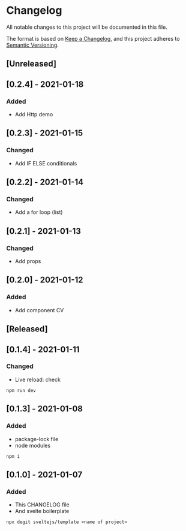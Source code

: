 # Changelog
All notable changes to this project will be documented in this file.

The format is based on [Keep a Changelog](https://keepachangelog.com/en/1.0.0/),
and this project adheres to [Semantic Versioning](https://semver.org/spec/v2.0.0.html).

## [Unreleased]

## [0.2.4] - 2021-01-18
### Added
- Add Http demo

## [0.2.3] - 2021-01-15
### Changed
- Add IF ELSE conditionals

## [0.2.2] - 2021-01-14
### Changed
- Add a for loop (list) 

## [0.2.1] - 2021-01-13
### Changed
- Add props

## [0.2.0] - 2021-01-12
### Added
- Add component CV 

## [Released]

## [0.1.4] - 2021-01-11
### Changed
- Live reload: check

```
npm run dev

```

## [0.1.3] - 2021-01-08
### Added
- package-lock file
- node modules
```
npm i

```

## [0.1.0] - 2021-01-07
### Added
- This CHANGELOG file
- And svelte boilerplate 

```
npx degit sveltejs/template <name of project>

```
